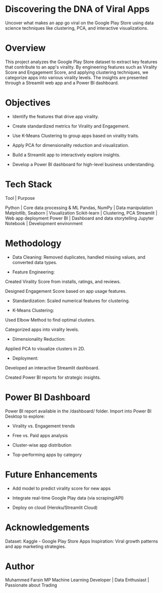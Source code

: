 # Discovering the DNA of Viral Apps

 Uncover what makes an app go viral on the Google Play Store using data science techniques like clustering, PCA, and interactive visualizations.

# Overview

This project analyzes the Google Play Store dataset to extract key features that contribute to an app's virality. By engineering features such as Virality Score and Engagement Score, and applying clustering techniques, we categorize apps into various virality levels. The insights are presented through a Streamlit web app and a Power BI dashboard.

# Objectives

* Identify the features that drive app virality.

* Create standardized metrics for Virality and Engagement.

* Use K-Means Clustering to group apps based on virality traits.

* Apply PCA for dimensionality reduction and visualization.

* Build a Streamlit app to interactively explore insights.

* Develop a Power BI dashboard for high-level business understanding.

# Tech Stack

Tool                 |   Purpose

Python               | Core data processing & ML
Pandas, NumPy        | Data manipulation
Matplotlib, Seaborn  | Visualization
Scikit-learn         | Clustering, PCA
Streamlit            | Web app deployment
Power BI             | Dashboard and data storytelling
Jupyter Notebook     | Development environment

# Methodology

* Data Cleaning: Removed duplicates, handled missing values, and converted data types.

* Feature Engineering:

Created Virality Score from installs, ratings, and reviews.

Designed Engagement Score based on app usage features.

* Standardization: Scaled numerical features for clustering.

* K-Means Clustering:

Used Elbow Method to find optimal clusters.

Categorized apps into virality levels.

* Dimensionality Reduction:

Applied PCA to visualize clusters in 2D.

* Deployment:

Developed an interactive Streamlit dashboard.

Created Power BI reports for strategic insights.

# Power BI Dashboard
Power BI report available in the /dashboard/ folder. Import into Power BI Desktop to explore:

* Virality vs. Engagement trends

* Free vs. Paid apps analysis

* Cluster-wise app distribution

* Top-performing apps by category

# Future Enhancements
* Add model to predict virality score for new apps

* Integrate real-time Google Play data (via scraping/API)

* Deploy on cloud (Heroku/Streamlit Cloud)

# Acknowledgements
Dataset: Kaggle - Google Play Store Apps
Inspiration: Viral growth patterns and app marketing strategies.

# Author
Muhammed Farsin MP
Machine Learning Developer | Data Enthusiast | Passionate about Trading

